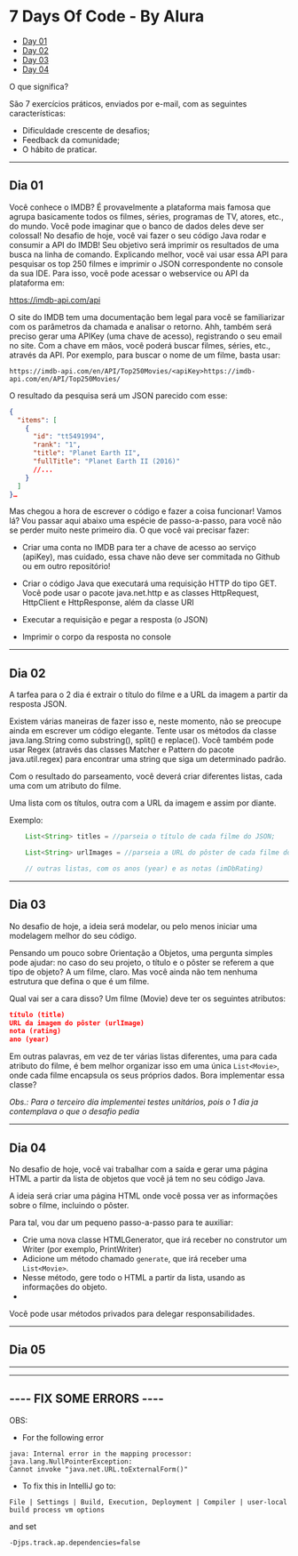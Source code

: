 # 7 Days Of Code - By Alura

  - [Day 01](https://github.com/angelozero/7-days-of-code/blob/main/01-DAY.md) 
  - [Day 02](https://github.com/angelozero/7-days-of-code/blob/main/02-DAY.md)
  - [Day 03](https://github.com/angelozero/7-days-of-code/blob/main/03-DAY.md)
  - [Day 04](https://github.com/angelozero/7-days-of-code/blob/main/04-DAY.md)

O que significa?

São 7 exercícios práticos, enviados por e-mail, com as seguintes características:

- Dificuldade crescente de desafios;
- Feedback da comunidade;
- O hábito de praticar.

---
## Dia 01
Você conhece o IMDB? É provavelmente a plataforma mais famosa que agrupa basicamente todos os filmes, séries, programas de TV, atores, etc., do mundo. Você pode imaginar que o banco de dados deles deve ser colossal!
No desafio de hoje, você vai fazer o seu código Java rodar e consumir a API do IMDB! Seu objetivo será imprimir os resultados de uma busca na linha de comando.
Explicando melhor, você vai usar essa API para pesquisar os top 250 filmes e imprimir o JSON correspondente no console da sua IDE.
Para isso, você pode acessar o webservice ou API da plataforma em:

https://imdb-api.com/api

O site do IMDB tem uma documentação bem legal para você se familiarizar com os parâmetros da chamada e analisar o retorno.
Ahh, também será preciso gerar uma APIKey (uma chave de acesso), registrando o seu email no site. Com a chave em mãos, você poderá buscar filmes, séries, etc., através da API.
Por exemplo, para buscar o nome de um filme, basta usar:

`https://imdb-api.com/en/API/Top250Movies/<apiKey>https://imdb-api.com/en/API/Top250Movies/`

O resultado da pesquisa será um JSON parecido com esse:
```json
{
  "items": [
    {
      "id": "tt5491994",
      "rank": "1",
      "title": "Planet Earth II",
      "fullTitle": "Planet Earth II (2016)"
      //...
    }
  ]
}…
```
Mas chegou a hora de escrever o código e fazer a coisa funcionar! Vamos lá? Vou passar aqui abaixo uma espécie de passo-a-passo, para você não se perder muito neste primeiro dia. O que você vai precisar fazer:

 - Criar uma conta no IMDB para ter a chave de acesso ao serviço (apiKey), mas cuidado, essa chave não deve ser commitada no Github ou em outro repositório!

 - Criar o código Java que executará uma requisição HTTP do tipo GET. Você pode usar o pacote java.net.http e as classes HttpRequest, HttpClient e HttpResponse, além da classe URI

- Executar a requisição e pegar a resposta (o JSON)

- Imprimir o corpo da resposta no console

---
## Dia 02

A tarfea para o 2 dia é extrair o título do filme e a URL da imagem a partir da resposta JSON.

Existem várias maneiras de fazer isso e, neste momento, não se preocupe ainda em escrever um código elegante. 
Tente usar os métodos da classe java.lang.String como substring(), split() e replace(). 
Você também pode usar Regex (através das classes Matcher e Pattern do pacote java.util.regex) para encontrar uma string que siga um determinado padrão.

Com o resultado do parseamento, você deverá criar diferentes listas, cada uma com um atributo do filme. 

Uma lista com os títulos, outra com a URL da imagem e assim por diante. 

Exemplo:

```java
    List<String> titles = //parseia o título de cada filme do JSON;

    List<String> urlImages = //parseia a URL do pôster de cada filme do JSON;

    // outras listas, com os anos (year) e as notas (imDbRating)
```
--- 
## Dia 03
No desafio de hoje, a ideia será modelar, ou pelo menos iniciar uma modelagem melhor do seu código.

Pensando um pouco sobre Orientação a Objetos, uma pergunta simples pode ajudar: 
no caso do seu projeto, o título e o pôster se referem a que tipo de objeto? 
A um filme, claro. Mas você ainda não tem nenhuma estrutura que defina o que é um filme.

Qual vai ser a cara disso? Um filme (Movie) deve ter os seguintes atributos:

```json
título (title)
URL da imagem do pôster (urlImage)
nota (rating)
ano (year)
```

Em outras palavras, em vez de ter várias listas diferentes, uma para cada atributo do filme, 
é bem melhor organizar isso em uma única `List<Movie>`, onde cada filme encapsula os seus próprios dados. 
Bora implementar essa classe?

*Obs.: Para o terceiro dia implementei testes unitários, pois o 1 dia ja contemplava o que o desafio pedia*

---
## Dia 04
No desafio de hoje, você vai trabalhar com a saída e gerar uma página HTML a partir da lista de objetos que você já tem no seu código Java. 

A ideia será criar uma página HTML onde você possa ver as informações sobre o filme, incluindo o pôster. 

Para tal, vou dar um pequeno passo-a-passo para te auxiliar:
 - Crie uma nova classe HTMLGenerator, que irá receber no construtor um Writer (por exemplo, PrintWriter) 
 - Adicione um método chamado `generate`, que irá receber uma `List<Movie>`. 
 - Nesse método, gere todo o HTML a partir da lista, usando as informações do objeto. 
 - 
Você pode usar métodos privados para delegar responsabilidades.

---
## Dia 05
---
  
-------------------------
---- FIX SOME ERRORS ----
-------------------------

OBS: 
  - For the following error 
```
java: Internal error in the mapping processor: 
java.lang.NullPointerException: 
Cannot invoke "java.net.URL.toExternalForm()"
```
  - To fix this in IntelliJ go to: 
```
File | Settings | Build, Execution, Deployment | Compiler | user-local build process vm options
``` 
 and set 
```
-Djps.track.ap.dependencies=false
```
